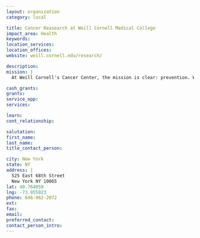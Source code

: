 ```yaml
---
layout: organization
category: local

title: Cancer Reasearch at Weill Cornell Medical College
impact_area: Health
keywords: 
location_services: 
location_offices: 
website: weill.cornell.edu/research/

description: 
mission: |
  At Weill Cornell's Cancer Center, the mission is clear: prevention. World-class researchers are collaborating to find ways to stop cancer before it ever has the chance to gain a foothold. Despite significant progress made to date, cancer remains the second leading cause of death in the United States. In 2009, there were nearly 13 million new cases of cancer diagnosed worldwide.

cash_grants: 
grants: 
service_opp: 
services: 

learn: 
cont_relationship: 

salutation: 
first_name: 
last_name: 
title_contact_person: 

city: New York
state: NY
address: |
  525 East 68th Street     
  New York NY 10065
lat: 40.764059
lng: -73.955023
phone: 646-962-2072
ext: 
fax: 
email: 
preferred_contact: 
contact_person_intro: 
---
```

